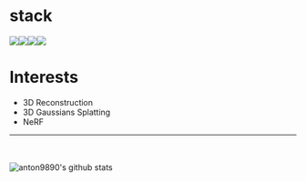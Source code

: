 # stack
<img src="https://img.shields.io/badge/Python-3776AB?style=for-the-badge&logo=python&logoColor=black"><img src="https://img.shields.io/badge/pytorch-EE4C2C?style=for-the-badge&logo=pytorch&logoColor=black"><img src="https://img.shields.io/badge/Docker-2496ED?style=for-the-badge&logo=Docker&logoColor=black"><img src="https://img.shields.io/badge/Azure-0078D4?style=for-the-badge&logo=Microsoft Azure&logoColor=black">
# Interests
* 3D Reconstruction
* 3D Gaussians Splatting
* NeRF

------------
<br></br>
![anton9890's github stats](https://github-readme-stats.vercel.app/api?username=anton9890&show_icons=true)
